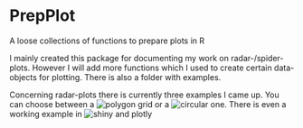# PrepPlot
A loose collections of functions to prepare plots in R

I mainly created this package for documenting my work on radar-/spider-plots. However I will add more functions which I used to create certain data-objects for plotting. There is also a folder with examples. 

Concerning radar-plots there is currently three examples I came up. You can choose between a ![polygon grid](https://github.com/region-spotteR/MyDocuments/tree/master/screenshots/spider_chart.png?raw=true "Optional title") or a ![circular one](https://github.com/region-spotteR/MyDocuments/tree/master/screenshots/circular_radar.png "Optional title"). There is even a working example in ![shiny and plotly](https://github.com/region-spotteR/MyDocuments/tree/master/screenshots/Shiny1.png "Optional title")
